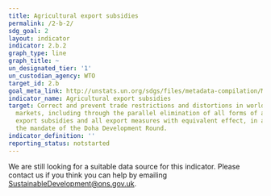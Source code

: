 ```yaml
---
title: Agricultural export subsidies
permalink: /2-b-2/
sdg_goal: 2
layout: indicator
indicator: 2.b.2
graph_type: line
graph_title: ~
un_designated_tier: '1'
un_custodian_agency: WTO
target_id: 2.b
goal_meta_link: http://unstats.un.org/sdgs/files/metadata-compilation/Metadata-Goal-2.pdf
indicator_name: Agricultural export subsidies
target: Correct and prevent trade restrictions and distortions in world agricultural
  markets, including through the parallel elimination of all forms of agricultural
  export subsidies and all export measures with equivalent effect, in accordance with
  the mandate of the Doha Development Round.
indicator_definition: ''
reporting_status: notstarted
---
```


We are still looking for a suitable data source for this indicator. Please contact us if you think you can help by emailing <a href="mailto:SustainableDevelopment@ons.gov.uk">SustainableDevelopment@ons.gov.uk</a>.


